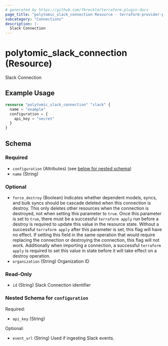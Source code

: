 ```yaml
---
# generated by https://github.com/fbreckle/terraform-plugin-docs
page_title: "polytomic_slack_connection Resource - terraform-provider-polytomic"
subcategory: "Connections"
description: |-
  Slack Connection
---
```


# polytomic_slack_connection (Resource)

Slack Connection

## Example Usage

```terraform
resource "polytomic_slack_connection" "slack" {
  name = "example"
  configuration = {
    api_key = "secret"
  }
}
```

<!-- schema generated by tfplugindocs -->
## Schema

### Required

- `configuration` (Attributes) (see [below for nested schema](#nestedatt--configuration))
- `name` (String)

### Optional

- `force_destroy` (Boolean) Indicates whether dependent models, syncs, and bulk syncs should be cascade deleted when this connection is destroy. This only deletes other resources when the connection is destroyed, not when setting this parameter to `true`. Once this parameter is set to `true`, there must be a successful `terraform apply` run before a destroy is required to update this value in the resource state. Without a successful `terraform apply` after this parameter is set, this flag will have no effect. If setting this field in the same operation that would require replacing the connection or destroying the connection, this flag will not work. Additionally when importing a connection, a successful `terraform apply` is required to set this value in state before it will take effect on a destroy operation.
- `organization` (String) Organization ID

### Read-Only

- `id` (String) Slack Connection identifier

<a id="nestedatt--configuration"></a>
### Nested Schema for `configuration`

Required:

- `api_key` (String)

Optional:

- `event_url` (String) Used if ingesting Slack events.


